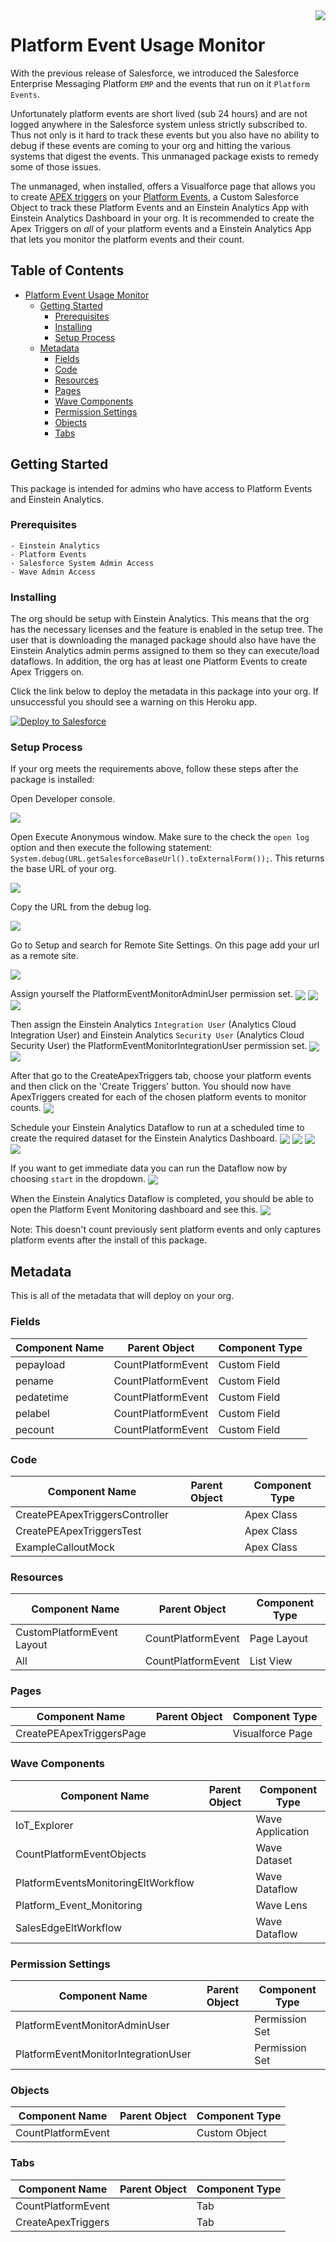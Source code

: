 <img src="img/salesforceiotsmall.png" align="right" />

Platform Event Usage Monitor
=======
With the previous release of Salesforce, we introduced the Salesforce Enterprise Messaging Platform `EMP` and the events that run on it `Platform Events`.

Unfortunately platform events are short lived (sub 24 hours) and are not logged anywhere in the Salesforce system unless strictly subscribed to. Thus not only is it hard to track these events but you also have no ability to debug if these events are coming to your org and hitting the various systems that digest the events. This unmanaged package exists to remedy some of those issues.

The unmanaged, when installed, offers a Visualforce page that allows you to create [APEX triggers](https://developer.salesforce.com/docs/atlas.en-us.apexcode.meta/apexcode/apex_triggers.htm) on your [Platform Events](https://developer.salesforce.com/docs/atlas.en-us.platform_events.meta/platform_events/platform_events_intro_emp.htm), a Custom Salesforce Object to track these Platform Events and an Einstein Analytics App with Einstein Analytics Dashboard in your org. It is recommended to create the Apex Triggers on *all* of your platform events and a Einstein Analytics App that lets you monitor the platform events and their count.

## Table of Contents

   * [Platform Event Usage Monitor](#platform-event-usage-monitor)
      * [Getting Started](#getting-started)
         * [Prerequisites](#prerequisites)
         * [Installing](#installing)
         * [Setup Process](#setup-process)
      * [Metadata](#metadata)
         * [Fields](#fields)
         * [Code](#code)
         * [Resources](#resources)
         * [Pages](#pages)
         * [Wave Components](#wave-components)
         * [Permission Settings](#permission-settings)
         * [Objects](#objects)
         * [Tabs](#tabs)


## Getting Started

This package is intended for admins who have access to Platform Events and Einstein Analytics.

### Prerequisites
```
- Einstein Analytics
- Platform Events
- Salesforce System Admin Access
- Wave Admin Access
```

### Installing

The org should be setup with Einstein Analytics. This means that the org has the necessary licenses and the feature is enabled in the setup tree. The user that is downloading the managed package should also have have the Einstein Analytics admin perms assigned to them so they can execute/load dataflows. In addition, the org has at least one Platform Events to create Apex Triggers on.

Click the link below to deploy the metadata in this package into your org. If unsuccessful you should see a warning on this Heroku app.

<a href="https://githubsfdeploy.herokuapp.com">
  <img alt="Deploy to Salesforce"
       src="https://raw.githubusercontent.com/afawcett/githubsfdeploy/master/deploy.png">
</a>

### Setup Process

If your org meets the requirements above, follow these steps after the package is installed:

Open Developer console.

<img src="img/opendev.png" align="center" />

Open Execute Anonymous window. Make sure to the check the `open log` option and then execute the following statement: `System.debug(URL.getSalesforceBaseUrl().toExternalForm());`. This returns the base URL of your org.

<img src="img/devanon.png" align="center" />


Copy the URL from the debug log.

<img src="img/debuglog.png" align="center" />

Go to Setup and search for Remote Site Settings. On this page add your url as a remote site.

<img src="img/saveremote.png" align="center" />

Assign yourself the PlatformEventMonitorAdminUser permission set.
<img src="img/permsets.png" align="center" />
<img src="img/adminuserperm.png" align="center" />
<img src="img/addadminuser.png" align="center" />

Then assign the Einstein Analytics `Integration User` (Analytics Cloud Integration User) and Einstein Analytics `Security User` (Analytics Cloud Security User) the PlatformEventMonitorIntegrationUser permission set.
<img src="img/integrationuserperm.png" align="center" />
<img src="img/addintegrationuser.png" align="center" />

After that go to the CreateApexTriggers tab, choose your platform events and then click on the 'Create Triggers' button. You should now have ApexTriggers created for each of the chosen platform events to monitor counts.
<img src="img/createtriggers.png" align="center" />

Schedule your Einstein Analytics Dataflow to run at a scheduled time to create the required dataset for the Einstein Analytics Dashboard.
<img src="img/einsteinanalytics.png" align="center" />
<img src="img/datamanager.png" align="center" />
<img src="img/dataflowschedule.png" align="center" />
<img src="img/dataflowschedulesetup.png" align="center" />


If you want to get immediate data you can run the Dataflow now by choosing `start` in the dropdown.
<img src="img/dataflowstart.png" align="center" />

When the Einstein Analytics Dataflow is completed, you should be able to open the Platform Event Monitoring dashboard and see this.
<img src="img/dashboard.png" align="center" />

Note: This doesn't count previously sent platform events and only captures platform events after the install of this package.

## Metadata

This is all of the metadata that will deploy on your org.

### Fields

| Component Name | Parent Object  | Component Type  |
|------|---|---|
|pepayload      | CountPlatformEvent  |  Custom Field |
| pename     |  CountPlatformEvent |  Custom Field |
| pedatetime     | CountPlatformEvent  |  Custom Field |
|pelabel   |  CountPlatformEvent | Custom Field  |
|pecount   |  CountPlatformEvent | Custom Field  |

### Code

| Component Name | Parent Object  | Component Type  |
|------|---|---|
|CreatePEApexTriggersController      |   |  Apex Class |
| CreatePEApexTriggersTest     |   |  Apex Class |
| ExampleCalloutMock     |   |  Apex Class |

### Resources

| Component Name | Parent Object  | Component Type  |
|------|---|---|
|CustomPlatformEvent Layout      |CountPlatformEvent   |  Page Layout |
| All     |  CountPlatformEvent |  	List View |

### Pages

| Component Name | Parent Object  | Component Type  |
|------|---|---|
|CreatePEApexTriggersPage      |   |  Visualforce Page|

### Wave Components

| Component Name | Parent Object  | Component Type  |
|------|---|---|
|IoT_Explorer      |   | Wave Application |
|CountPlatformEventObjects   |   | Wave Dataset  |
|PlatformEventsMonitoringEltWorkflow   |   | Wave Dataflow  |
| Platform_Event_Monitoring  |   |Wave Lens   |
|SalesEdgeEltWorkflow   |   | Wave Dataflow  |

### Permission Settings

| Component Name | Parent Object  | Component Type  |
|------|---|---|
|PlatformEventMonitorAdminUser      |   | Permission Set |
|PlatformEventMonitorIntegrationUser   |   | Permission Set  |

### Objects

| Component Name | Parent Object  | Component Type  |
|------|---|---|
|CountPlatformEvent      |   | Custom Object |

### Tabs

| Component Name | Parent Object  | Component Type  |
|------|---|---|
|CountPlatformEvent      |   | Tab |
|CreateApexTriggers   |   | Tab  |

